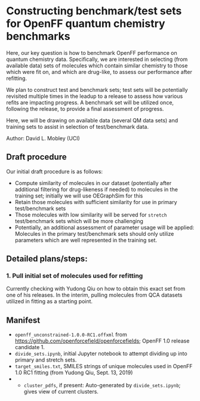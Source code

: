 # Constructing benchmark/test sets for OpenFF quantum chemistry benchmarks

Here, our key question is how to benchmark OpenFF performance on quantum chemistry data.
Specifically, we are interested in selecting (from available data) sets of molecules which contain similar chemistry to those which were fit on, and which are drug-like, to assess our performance after refitting.

We plan to construct test and benchmark sets; test sets will be potentially revisited multiple times in the leadup to a release to assess how various refits are impacting progress. A benchmark set will be utilized once, following the release, to provide a final assessment of progress.

Here, we will be drawing on available data (several QM data sets) and training sets to assist in selection of test/benchmark data.

Author: David L. Mobley (UCI)

## Draft procedure

Our initial draft procedure is as follows:

- Compute similarity of molecules in our dataset (potentially after additional filtering for drug-likeness if needed) to molecules in the training set; initially we will use OEGraphSim for this
- Retain those molecules with sufficient similarity for use in primary test/benchmark sets
- Those molecules with low similarity will be served for `stretch` test/benchmark sets which will be more challenging
- Potentially, an additional assessment of parameter usage will be applied: Molecules in the primary test/benchmark sets should only utilize parameters which are well represented in the training set.

## Detailed plans/steps:

### 1. Pull initial set of molecules used for refitting

Currently checking with Yudong Qiu on how to obtain this exact set from one of his releases. In the interim, pulling molecules from QCA datasets utilized in fitting as a starting point.


## Manifest

- `openff_unconstrained-1.0.0-RC1.offxml` from https://github.com/openforcefield/openforcefields; OpenFF 1.0 release candidate 1.
- `divide_sets.ipynb`, initial Jupyter notebook to attempt dividing up into primary and stretch sets.
- `target_smiles.txt`, SMILES strings of unique molecules used in OpenFF 1.0 RC1 fitting (from Yudong Qiu, Sept. 13, 2019)
- - `cluster_pdfs`, if present: Auto-generated by `divide_sets.ipynb`; gives view of current clusters.
